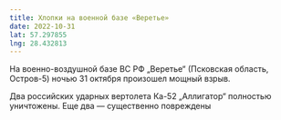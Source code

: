 ```yaml
---
title: Хлопки на военной базе «Веретье»
date: 2022-10-31
lat: 57.297855
lng: 28.432813
---
```


На военно-воздушной базе ВС РФ „Веретье“ (Псковская область, Остров-5) ночью 31 октября произошел мощный взрыв. 

Два российских ударных вертолета Ка-52 „Аллигатор“ полностью уничтожены. Еще два — существенно повреждены